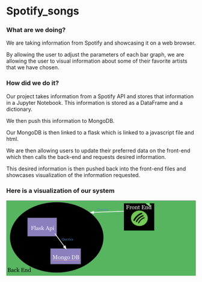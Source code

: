 # Spotify_songs

### **What are we doing?**

We are taking information from Spotify and showcasing it on a web browser.

By allowing the user to adjust the parameters of each bar graph, we are allowing the user to visual information about some of their favorite artists that we have chosen.

### **How did we do it?**

Our project takes information from a Spotify API and stores that information in a Jupyter Notebook. This information is stored as a DataFrame and a dictionary.

We then push this information to MongoDB.

Our MongoDB is then linked to a flask which is linked to a javascript file and html.

We are then allowing users to update their preferred data on the front-end which then calls the back-end and requests desired information.

This desired information is then pushed back into the front-end files and showcases visualization of the information requested.

### **Here is a visualization of our system**

![visualization of network](https://github.com/gabrielmacey/Spotify_songs/blob/main/spotify_data/static/img/image.png?raw=true)
